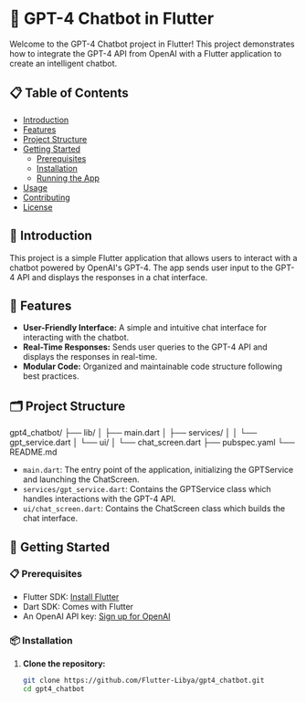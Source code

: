 # 🤖 GPT-4 Chatbot in Flutter

Welcome to the GPT-4 Chatbot project in Flutter! This project demonstrates how to integrate the GPT-4 API from OpenAI with a Flutter application to create an intelligent chatbot.

## 📋 Table of Contents

- [Introduction](#introduction)
- [Features](#features)
- [Project Structure](#project-structure)
- [Getting Started](#getting-started)
  - [Prerequisites](#prerequisites)
  - [Installation](#installation)
  - [Running the App](#running-the-app)
- [Usage](#usage)
- [Contributing](#contributing)
- [License](#license)

## 📖 Introduction

This project is a simple Flutter application that allows users to interact with a chatbot powered by OpenAI's GPT-4. The app sends user input to the GPT-4 API and displays the responses in a chat interface.

## 🌟 Features

- **User-Friendly Interface:** A simple and intuitive chat interface for interacting with the chatbot.
- **Real-Time Responses:** Sends user queries to the GPT-4 API and displays the responses in real-time.
- **Modular Code:** Organized and maintainable code structure following best practices.

## 🗂 Project Structure

gpt4_chatbot/
├── lib/
│ ├── main.dart
│ ├── services/
│ │ └── gpt_service.dart
│ └── ui/
│ └── chat_screen.dart
├── pubspec.yaml
└── README.md



- `main.dart`: The entry point of the application, initializing the GPTService and launching the ChatScreen.
- `services/gpt_service.dart`: Contains the GPTService class which handles interactions with the GPT-4 API.
- `ui/chat_screen.dart`: Contains the ChatScreen class which builds the chat interface.

## 🚀 Getting Started

### 📋 Prerequisites

- Flutter SDK: [Install Flutter](https://flutter.dev/docs/get-started/install)
- Dart SDK: Comes with Flutter
- An OpenAI API key: [Sign up for OpenAI](https://beta.openai.com/signup/)

### 📦 Installation

1. **Clone the repository:**
   ```sh
   git clone https://github.com/Flutter-Libya/gpt4_chatbot.git
   cd gpt4_chatbot


